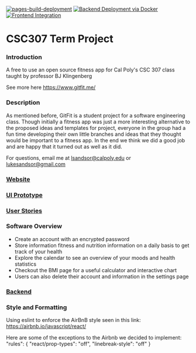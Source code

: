 [![pages-build-deployment](https://github.com/LukeSandsor/GitFit-App/actions/workflows/pages/pages-build-deployment/badge.svg?branch=gh-pages)](https://github.com/LukeSandsor/GitFit-App/actions/workflows/pages/pages-build-deployment)
[![Backend Deployment via Docker](https://github.com/LukeSandsor/GitFit-App/actions/workflows/backend.yml/badge.svg)](https://github.com/LukeSandsor/GitFit-App/actions/workflows/backend.yml)
[![Frontend Integration](https://github.com/LukeSandsor/GitFit-App/actions/workflows/frontend_integrate.yml/badge.svg)](https://github.com/LukeSandsor/GitFit-App/actions/workflows/frontend_integrate.yml)
# CSC307 Term Project

### Introduction
A free to use an open source fitness app for Cal Poly's CSC 307 class taught by professor BJ Klingenberg

See more here https://www.gitfit.me/

### Description
As mentioned before, GitFit is a student project for a software engineering class. Though initially a fitness app was just a more interesting alternative to the proposed ideas and templates for project, everyone in the group had a fun time developing their own little branches and ideas that they thought would be important to a fitness app. In the end we think we did a good job and are happy that it turned out as well as it did.

For questions, email me at lsandsor@calpoly.edu or lukesandsor@gmail.com

### [Website](https://www.gitfit.me)

### [UI Prototype](https://www.figma.com/file/wUUxbyiDdfBMWZivQ61dyv/GitFit-Storyboard?node-id=5%3A2)

### [User Stories](https://docs.google.com/document/d/1CP-tN6rDFB8FBo0jSky3IIFh5eqhp1LKlqd6ki4Q-wI/edit?usp=sharing)

### Software Overview 
- Create an account with an encrypted password
- Store information fitness and nutrition information on a daily basis to get track of your health
- Explore the calendar to see an overview of your moods and health statistics
- Checkout the BMI page for a useful calculator and interactive chart
- Users can also delete their account and information in the settings page

### [Backend](https://gitfit.lucasreyna.me)

### Style and Formatting
Using eslint to enforce the AirBnB style seen in this link: https://airbnb.io/javascript/react/

Here are some of the exceptions to the Airbnb we decided to implement:
"rules": {
  "react/prop-types": "off",
  "linebreak-style": "off"
}
